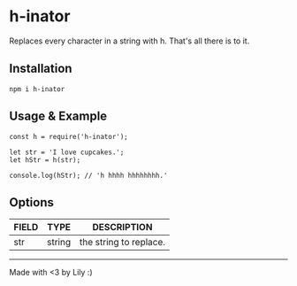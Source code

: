 # h-inator
Replaces every character in a string with h.
That's all there is to it.

## Installation
```
npm i h-inator
```

## Usage & Example
```
const h = require('h-inator');

let str = 'I love cupcakes.';
let hStr = h(str);

console.log(hStr); // 'h hhhh hhhhhhhh.'
```

## Options
| FIELD | TYPE    | DESCRIPTION             |
|:------|:-------:|:-----------------------:|
| str   | string  | the string to replace.  |

***
Made with <3 by Lily :)